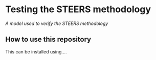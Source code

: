 # Testing the STEERS methodology
*A model used to verify the STEERS methodology*

## How to use this repository

This can be installed using.... 